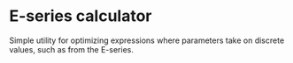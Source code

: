 # E-series calculator

Simple utility for optimizing expressions where parameters take on discrete values, such as from the E-series.
